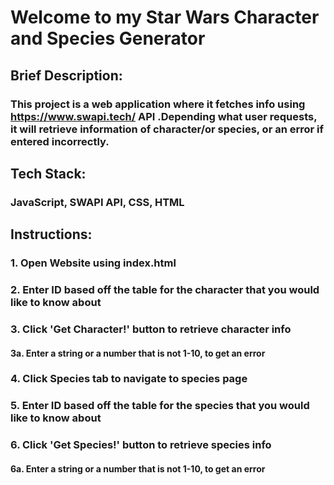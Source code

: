 # Welcome to my Star Wars Character and Species Generator

## Brief Description: 
### This project is a web application where it fetches info using https://www.swapi.tech/ API .Depending what user requests, it will retrieve information of character/or species, or an error if entered incorrectly.

## Tech Stack:
### JavaScript, SWAPI API, CSS, HTML

## Instructions: 
### 1. Open Website using index.html
### 2. Enter ID based off the table for the character that you would like to know about
### 3. Click 'Get Character!' button to retrieve character info
#### 3a. Enter a string or a number that is not 1-10, to get an error
### 4. Click Species tab to navigate to species page
### 5. Enter ID based off the table for the species that you would like to know about
### 6. Click 'Get Species!' button to retrieve species info
#### 6a. Enter a string or a number that is not 1-10, to get an error

